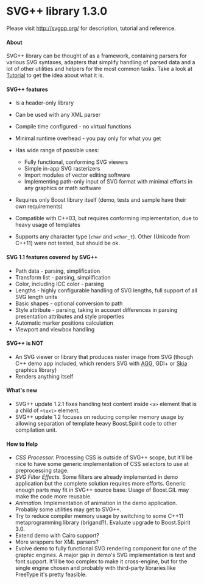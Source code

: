 SVG++ library 1.3.0
=======================

Please visit http://svgpp.org/ for description, tutorial and reference.

#### About

SVG++ library can be thought of as a framework, containing parsers for various SVG syntaxes, adapters that simplify
handling of parsed data and a lot of other utilities and helpers for the most common tasks.
Take a look at [Tutorial](http://svgpp.org/lesson01.html) to get the idea about what it is.

#### SVG++ features

* Is a header-only library
* Can be used with any XML parser
* Compile time configured - no virtual functions
* Minimal runtime overhead - you pay only for what you get
* Has wide range of possible uses:

  * Fully functional, conforming SVG viewers
  * Simple in-app SVG rasterizers
  * Import modules of vector editing software
  * Implementing path-only input of SVG format with minimal efforts in any graphics or math software
* Requires only Boost library itself (demo, tests and sample have their own requirements)
* Compatible with C++03, but requires conforming implementation, due to heavy usage of templates
* Supports any character type (`char` and `wchar_t`). Other (Unicode from C++11) were not tested, but should be ok.

#### SVG 1.1 features covered by SVG++

* Path data - parsing, simplification
* Transform list - parsing, simplification
* Color, including ICC color - parsing
* Lengths - highly configurable handling of SVG lengths, full support of all SVG length units
* Basic shapes - optional conversion to path
* Style attribute - parsing, taking in account differences in parsing presentation attributes and style properties
* Automatic marker positions calculation
* Viewport and viewbox handling

#### SVG++ is NOT

* An SVG viewer or library that produces raster image from SVG
  (though C++ demo app included, which renders SVG with [AGG](http://antigrain.com), GDI+ or [Skia](https://code.google.com/p/skia/) graphics library)
* Renders anything itself

#### What's new

* SVG++ update 1.2.1 fixes handling text content inside `<a>` element that is a child of `<text>` element.
* SVG++ update 1.2 focuses on reducing compiler memory usage by allowing separation
  of template heavy Boost.Spirit code to other compilation unit.

#### How to Help

* *CSS Processor.* Processing CSS is outside of SVG++ scope, but it'll be nice to have some generic implementation of CSS
selectors to use at preprocessing stage.
* *SVG Filter Effects.* Some filters are already implemented in demo application but the complete solution requires more efforts.
Generic enough parts may fit in SVG++ source base. Usage of Boost.GIL may make the code more reusable.
* *Animation.* Implementation of animation in the demo application. Probably some utilities may get to SVG++.
* Try to reduce compiler memory usage by switching to some C++11 metaprogramming library (brigand?).
Evaluate upgrade to Boost.Spirit 3.0.
* Extend demo with Cairo support?
* More wrappers for XML parsers?
* Evolve demo to fully functional SVG rendering component for one of the graphic engines.
A major gap in demo's SVG implementation is text and font support. It'll be too complex to make it cross-engine, but
for the single engine chosen and probably with third-party libraries like FreeType it's pretty feasible.
